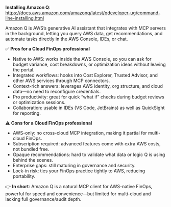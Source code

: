 **Installing Amazon Q**: https://docs.aws.amazon.com/amazonq/latest/qdeveloper-ug/command-line-installing.html

Amazon Q is AWS’s generative AI assistant that integrates with MCP servers in the background, letting you query AWS data, get recommendations, and automate tasks directly in the AWS Console, IDEs, or chat.

✅ **Pros for a Cloud FinOps professional**
- Native to AWS: works inside the AWS Console, so you can ask for budget variance, cost breakdowns, or optimization ideas without leaving the portal.
- Integrated workflows: hooks into Cost Explorer, Trusted Advisor, and other AWS services through MCP connectors.
- Context-rich answers: leverages AWS identity, org structure, and cloud data—no need to reconfigure credentials.
- Pro productivity: great for quick “what if” checks during budget reviews or optimization sessions.
- Collaboration: usable in IDEs (VS Code, JetBrains) as well as QuickSight for reporting.

⚠️ **Cons for a Cloud FinOps professional**
- AWS-only: no cross-cloud MCP integration, making it partial for multi-cloud FinOps.
- Subscription required: advanced features come with extra AWS costs, not bundled free.
- Opaque recommendations: hard to validate what data or logic Q is using behind the scenes.
- Enterprise gaps: still maturing in governance and security.
- Lock-in risk: ties your FinOps practice tightly to AWS, reducing portability.

👉 **In short**: Amazon Q is a natural MCP client for AWS-native FinOps, powerful for speed and convenience—but limited for multi-cloud and lacking full governance/audit depth.

